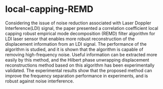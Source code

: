 # local-capping-REMD
Considering the issue of noise reduction associated with Laser Doppler Interference(LDI) signal, 
the paper presented a correlation coefficient local capping robust empirical mode decomposition (REMD) filter algorithm for LDI laser sensor 
that enables more robust reconstruction of the displacement information from an LDI signal. The performance of the algorithm is studied, 
and it is shown that the algorithm is capable of removing high-frequency noise. Useful information can be extracted more easily by this method, 
and the Hilbert phase unwrapping displacement reconstructions method based on this algorithm has been experimentally validated. 
The experimental results show that the proposed method can improve the frequency separation performance in experiments, 
and is robust against noise interference.
